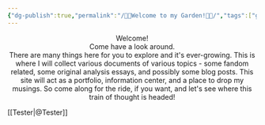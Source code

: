 ```yaml
---
{"dg-publish":true,"permalink":"/🪻🌸Welcome to my Garden!📖👋/","tags":["gardenEntry"],"noteIcon":""}
---
```

<body id="home">
<center>Welcome!</center>

<center>Come have a look around.</center>

<center>There are many things here for you to explore and it's ever-growing. This is where I will collect various documents of various topics - some fandom related, some original analysis essays, and possibly some blog posts. This site will act as a portfolio, information center, and a place to drop my musings. So come along for the ride, if you want, and let's see where this train of thought is headed!</center>

[[Tester\|@Tester]]
